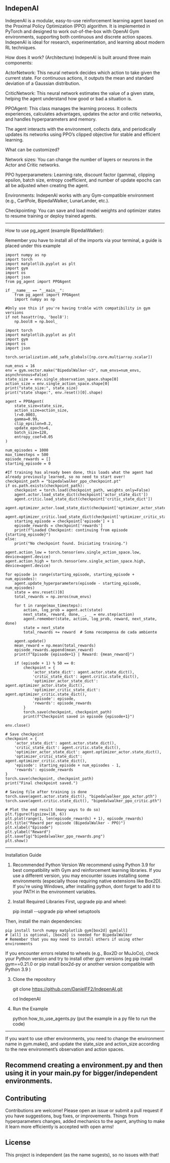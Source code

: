 IndepenAI
----------------------------------------------------------------------------------------------------------------------------------
IndepenAI is a modular, easy-to-use reinforcement learning agent based on the Proximal Policy Optimization (PPO) algorithm. 
It is implemented in PyTorch and designed to work out-of-the-box with OpenAI Gym environments, 
supporting both continuous and discrete action spaces. 
IndepenAI is ideal for research, experimentation, and learning about modern RL techniques.

How does it work? (Architecture)
IndepenAI is built around three main components:

ActorNetwork:
This neural network decides which action to take given the current state. 
For continuous actions, it outputs the mean and standard deviation of a Gaussian distribution.

CriticNetwork:
This neural network estimates the value of a given state, helping the agent understand how good or bad a situation is.

PPOAgent:
This class manages the learning process. 
It collects experiences, calculates advantages, updates the actor and critic networks, and handles hyperparameters and memory.

The agent interacts with the environment, collects data, and periodically updates its networks using 
PPO’s clipped objective for stable and efficient learning.

What can be customized?

Network sizes:
You can change the number of layers or neurons in the Actor and Critic networks.

PPO hyperparameters:
Learning rate, discount factor (gamma), clipping epsilon, batch size, entropy coefficient, and number of update epochs can all be adjusted when creating the agent.

Environments:
IndepenAI works with any Gym-compatible environment (e.g., CartPole, BipedalWalker, LunarLander, etc.).

Checkpointing:
You can save and load model weights and optimizer states to resume training or deploy trained agents.

----------------------------------------------------------------------------------------------------------------------------------
How to use pg_agent (example BipedalWalker):

Remember you have to install all of the imports via your terminal, a guide is placed under this example

    import numpy as np
    import torch
    import matplotlib.pyplot as plt
    import gym
    import os
    import json
    from pg_agent import PPOAgent
    
    if __name__ == "__main__":
        from pg_agent import PPOAgent
        import numpy as np

    #Only use this if you're having troble with compatibility in gym versions
    if not hasattr(np, 'bool8'):
        np.bool8 = np.bool_ 

    import torch
    import matplotlib.pyplot as plt
    import gym
    import os
    import json
    
    torch.serialization.add_safe_globals([np.core.multiarray.scalar])

    num_envs = 16
    env = gym.vector.make("BipedalWalker-v3", num_envs=num_envs, asynchronous=False)
    state_size = env.single_observation_space.shape[0]
    action_size = env.single_action_space.shape[0]
    print("state_size:", state_size)
    print("state shape:", env.reset()[0].shape)

    agent = PPOAgent(
        state_size=state_size,
        action_size=action_size,
        lr=0.0003,
        gamma=0.99,
        clip_epsilon=0.2,
        update_epochs=6,
        batch_size=128,
        entropy_coef=0.05
    )

    num_episodes = 1000
    max_timesteps = 500
    episode_rewards = []
    starting_episode = 0

    #If training has already been done, this loads what the agent had already previously learned, so no need to start over! 
    checkpoint_path = "bipedalwalker_ppo_checkpoint.pt"
    if os.path.exists(checkpoint_path):
        checkpoint = torch.load(checkpoint_path, weights_only=False)
        agent.actor.load_state_dict(checkpoint['actor_state_dict'])
        agent.critic.load_state_dict(checkpoint['critic_state_dict'])
        agent.optimizer_actor.load_state_dict(checkpoint['optimizer_actor_state_dict'])
        agent.optimizer_critic.load_state_dict(checkpoint['optimizer_critic_state_dict'])
        starting_episode = checkpoint['episode'] + 1
        episode_rewards = checkpoint['rewards']
        print(f"Loaded Checkpoint: continuing from episode {starting_episode}")
    else:
        print("No checkpoint found. Iniciating training.")

    agent.action_low = torch.tensor(env.single_action_space.low, device=agent.device)
    agent.action_high = torch.tensor(env.single_action_space.high, device=agent.device)

    for episode in range(starting_episode, starting_episode + num_episodes):
        agent.update_hyperparameters(episode - starting_episode, num_episodes)
        state = env.reset()[0]
        total_rewards = np.zeros(num_envs)
        
        for t in range(max_timesteps):
            action, log_prob = agent.act(state)
            next_state, reward, done, _, _ = env.step(action)
            agent.remember(state, action, log_prob, reward, next_state, done)
            state = next_state
            total_rewards += reward  # Soma recompensa de cada ambiente

        agent.update()
        mean_reward = np.mean(total_rewards)
        episode_rewards.append(mean_reward)
        print(f"Episode {episode+1} | Reward: {mean_reward}")
        
        if (episode + 1) % 50 == 0:
            checkpoint = {
                'actor_state_dict': agent.actor.state_dict(),
                'critic_state_dict': agent.critic.state_dict(),
                'optimizer_actor_state_dict': agent.optimizer_actor.state_dict(),
                'optimizer_critic_state_dict': agent.optimizer_critic.state_dict(),
                'episode': episode,
                'rewards': episode_rewards
            }
            torch.save(checkpoint, checkpoint_path)
            print(f"Checkpoint saved in episode {episode+1}")

    env.close()

    # Save checkpoint
    checkpoint = {
        'actor_state_dict': agent.actor.state_dict(),
        'critic_state_dict': agent.critic.state_dict(),
        'optimizer_actor_state_dict': agent.optimizer_actor.state_dict(),
        'optimizer_critic_state_dict': agent.optimizer_critic.state_dict(),
        'episode': starting_episode + num_episodes - 1,
        'rewards': episode_rewards
    }
    torch.save(checkpoint, checkpoint_path)
    print("Final checkpoint saved.")

    # Saving file after training is done
    torch.save(agent.actor.state_dict(), "bipedalwalker_ppo_actor.pth")
    torch.save(agent.critic.state_dict(), "bipedalwalker_ppo_critic.pth")

    # Plot the end result (many ways to do so)
    plt.figure(figsize=(10, 6))
    plt.plot(range(1, len(episode_rewards) + 1), episode_rewards)
    plt.title("Reward per episode (BipedalWalker - PPO)")
    plt.xlabel("Episode")
    plt.ylabel("Reward")
    plt.savefig("bipedalwalker_ppo_rewards.png")
    plt.show()

----------------------------------------------------------------------------------------------------------------------------------

Installation Guide
1. Recommended Python Version
We recommend using Python 3.9 for best compatibility with Gym and reinforcement learning libraries.
If you use a different version, you may encounter issues installing some environments (especially those requiring native extensions like Box2D).
If you're using Windows, after installing python, dont forget to add it to your PATH in the environment variables.

2. Install Required Libraries
First, upgrade pip and wheel:

    pip install --upgrade pip wheel setuptools

Then, install the main dependencies:

    pip install torch numpy matplotlib gym[box2d] gym[all]  
    # [all] is optional, [box2d] is needed for BipedalWalker
    # Remember that you may need to install others if using other environments

If you encounter errors related to wheels (e.g., Box2D or MuJoCo), check your Python version and try to install other gym versions 
    (eg pip install gym==0.21.0 or pip install box2d-py or another version compatible with Python 3.9 )

3. Clone the repository

    git clone https://github.com/DanielFF2/IndepenAI.git

    cd IndepenAI

5. Run the Example

    python how_to_use_agents.py (put the example in a py file to run the code)
----------------------------------------------------------------------------------------------------------------------------------
If you want to use other environments, you need to change the environment name in gym.make(), 
and update the state_size and action_size according to the new environment’s observation and action spaces.

Recommend creating a environment.py and then using it in your main.py for bigger/independent environments.
----------------------------------------------------------------------------------------------------------------------------------
## Contributing

Contributions are welcome!
Please open an issue or submit a pull request if you have suggestions, bug fixes, or improvements.
Things from hyperparameters changes, added mechanics to the agent, 
anything to make it learn more efficiently is accepted with open arms!

## License

This project is independent (as the name sugests), so no issues with that!
